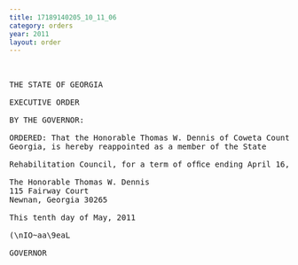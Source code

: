 ```yaml
---
title: 17189140205_10_11_06
category: orders
year: 2011
layout: order
---
```


<pre> 

THE STATE OF GEORGIA

EXECUTIVE ORDER

BY THE GOVERNOR:

ORDERED: That the Honorable Thomas W. Dennis of Coweta County,
Georgia, is hereby reappointed as a member of the State

Rehabilitation Council, for a term of ofﬁce ending April 16, 2012.

The Honorable Thomas W. Dennis
115 Fairway Court
Newnan, Georgia 30265

This tenth day of May, 2011

(\nIO~aa\9eaL

GOVERNOR

</pre>
